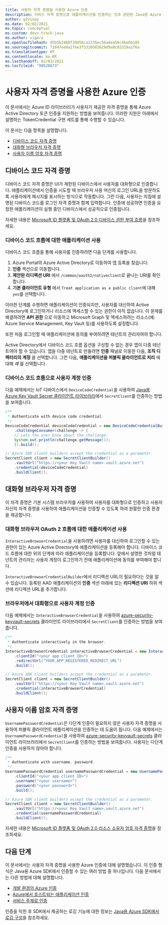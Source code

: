 ```yaml
---
title: 사용자 자격 증명을 사용한 Azure 인증
description: 서비스 자격 증명으로 애플리케이션을 인증하는 것과 관련된 Java용 Azure SDK 개념 개요
author: g2vinay
ms.date: 02/02/2021
ms.topic: conceptual
ms.custom: devx-track-java
ms.author: vigera
ms.openlocfilehash: d2b5b24b0f39d56ca2235ec56a4ea56c4be6b185
ms.sourcegitcommit: 71847ee0a1fee3f3320503629d9a8c82319a1f6a
ms.translationtype: HT
ms.contentlocale: ko-KR
ms.lasthandoff: 02/03/2021
ms.locfileid: "99528673"
---
```

# <a name="azure-authentication-with-user-credentials"></a>사용자 자격 증명을 사용한 Azure 인증

이 문서에서는 Azure ID 라이브러리가 사용자가 제공한 자격 증명을 통해 Azure Active Directory 토큰 인증을 지원하는 방법을 보여줍니다. 이러한 지원은 아래에서 설명하는 TokenCredential 구현 세트를 통해 수행할 수 있습니다.

이 문서는 다음 항목을 설명합니다.

* [디바이스 코드 자격 증명](#device-code-credential)
* [대화형 브라우저 자격 증명](#interactive-browser-credential)
* [사용자 이름 암호 자격 증명](#username-password-credential)

## <a name="device-code-credential"></a>디바이스 코드 자격 증명

디바이스 코드 자격 증명은 UI가 제한된 디바이스에서 사용자를 대화형으로 인증합니다. 애플리케이션에서 인증을 시도할 때 브라우저 사용 머신의 로그인 URL을 방문하도록 사용자에게 메시지를 표시하는 방식으로 작동합니다. 그런 다음, 사용자는 지침에 설명된 디바이스 코드를 로그인 자격 증명과 함께 입력합니다. 인증에 성공하면 인증을 요청한 애플리케이션이 실행 중인 디바이스에서 성공적으로 인증됩니다.

자세한 내용은 [Microsoft ID 플랫폼 및 OAuth 2.0 디바이스 권한 부여 흐름](/azure/active-directory/develop/v2-oauth2-device-code)을 참조하세요.

### <a name="enable-applications-for-device-code-flow"></a>디바이스 코드 흐름에 대한 애플리케이션 사용

디바이스 코드 흐름을 통해 사용자를 인증하려면 다음 단계를 사용합니다.

1. Azure Portal의 Azure Active Directory로 이동하여 앱 등록을 찾습니다.
2. **인증** 섹션으로 이동합니다.
3. **제안된 리디렉션 URI** 에서 `/common/oauth2/nativeclient`로 끝나는 URI를 확인합니다.
4. **기본 클라이언트 유형** 에서 `Treat application as a public client`에 대해 `yes`를 선택합니다.

이러한 단계를 수행하면 애플리케이션이 인증되지만, 사용자를 대신하여 Active Directory에 로그인하거나 리소스에 액세스할 수 있는 권한이 아직 없습니다. 이 문제를 해결하려면 **API 권한** 으로 이동하고 Microsoft Graph 및 액세스하려는 리소스(예: Azure Service Management, Key Vault 등)를 사용하도록 설정합니다.

또한 처음 로그인할 때 애플리케이션에 동의를 부여하려면 테넌트의 관리자여야 합니다.

Active Directory에서 디바이스 코드 흐름 옵션을 구성할 수 없는 경우 앱이 다중 테넌트여야 할 수 있습니다. 앱을 다중 테넌트로 만들려면 **인증** 패널로 이동한 다음, **조직 디렉터리의 계정** 을 선택합니다. 그런 다음, **애플리케이션을 퍼블릭 클라이언트로 처리** 에 대해 *예* 를 선택합니다.

### <a name="authenticate-a-user-account-with-device-code-flow"></a>디바이스 코드 흐름으로 사용자 계정 인증

다음 예제에서는 IoT 디바이스에서 `DeviceCodeCredential`을 사용하여 [Java용 Azure Key Vault Secret 클라이언트 라이브러리][secrets_client_library]에서 `SecretClient`를 인증하는 방법을 보여줍니다.

```java
/**
 * Authenticate with device code credential.
 */
DeviceCodeCredential deviceCodeCredential = new DeviceCodeCredentialBuilder()
    .challengeConsumer(challenge -> {
    // Lets the user know about the challenge.
    System.out.println(challenge.getMessage());
    }).build();

// Azure SDK client builders accept the credential as a parameter.
SecretClient client = new SecretClientBuilder()
    .vaultUrl("https://<your Key Vault name>.vault.azure.net")
    .credential(deviceCodeCredential)
    .buildClient();
```

## <a name="interactive-browser-credential"></a>대화형 브라우저 자격 증명

이 자격 증명은 기본 시스템 브라우저를 사용하여 사용자를 대화형으로 인증하고 사용자 자신의 자격 증명을 사용하여 애플리케이션을 인증할 수 있도록 하여 원활한 인증 환경을 제공합니다.

### <a name="enable-applications-for-interactive-browser-oauth-2-flow"></a>대화형 브라우저 OAuth 2 흐름에 대한 애플리케이션 사용

`InteractiveBrowserCredential`을 사용하려면 사용자를 대신하여 로그인할 수 있는 권한이 있는 Azure Active Directory에 애플리케이션을 등록해야 합니다. 디바이스 코드 흐름에 대한 위의 단계에 따라 애플리케이션을 등록합니다. 앞에서 설명한 것처럼 테넌트의 관리자는 사용자 계정이 로그인하기 전에 애플리케이션에 동의를 부여해야 합니다.

`InteractiveBrowserCredentialBuilder`에서 리디렉션 URL이 필요하다는 것을 알 수 있습니다. 등록된 AAD 애플리케이션의 **인증** 섹션 아래에 있는 **리디렉션 URI** 하위 섹션에 리디렉션 URL을 추가합니다.

### <a name="authenticate-a-user-account-interactively-in-the-browser"></a>브라우저에서 대화형으로 사용자 계정 인증

다음 예제에서는 `InteractiveBrowserCredential`을 사용하여 [azure-security-keyvault-secrets][secrets_client_library] 클라이언트 라이브러리에서 `SecretClient`를 인증하는 방법을 보여줍니다.

```java
/**
 * Authenticate interactively in the browser.
 */
InteractiveBrowserCredential interactiveBrowserCredential = new InteractiveBrowserCredentialBuilder()
    .clientId("<your app client ID>")
    .redirectUrl("YOUR_APP_REGISTERED_REDIRECT_URL")
    .build();

// Azure SDK client builders accept the credential as a parameter.
SecretClient client = new SecretClientBuilder()
    .vaultUrl("https://<your Key Vault name>.vault.azure.net")
    .credential(interactiveBrowserCredential)
    .buildClient();
```

## <a name="username-password-credential"></a>사용자 이름 암호 자격 증명

`UsernamePasswordCredential`은 다단계 인증이 필요하지 않은 사용자 자격 증명을 사용하여 퍼블릭 클라이언트 애플리케이션을 인증하는 데 도움이 됩니다. 다음 예제에서는 `UsernamePasswordCredential`을 사용하여 [azure-security-keyvault-secrets][secrets_client_library] 클라이언트 라이브러리에서 `SecretClient`를 인증하는 방법을 보여줍니다. 사용자는 다단계 인증을 사용하지 않아야 합니다.

```java
/**
 * Authenticate with username, password.
 */
UsernamePasswordCredential usernamePasswordCredential = new UsernamePasswordCredentialBuilder()
    .clientId("<your app client ID>")
    .username("<your username>")
    .password("<your password>")
    .build();

// Azure SDK client builders accept the credential as a parameter.
SecretClient client = new SecretClientBuilder()
    .vaultUrl("https://<your Key Vault name>.vault.azure.net")
    .credential(usernamePasswordCredential)
    .buildClient();
```

자세한 내용은 [Microsoft ID 플랫폼 및 OAuth 2.0 리소스 소유자 암호 자격 증명](/azure/active-directory/develop/v2-oauth-ropc)을 참조하세요.

## <a name="next-steps"></a>다음 단계

이 문서에서는 사용자 자격 증명을 사용한 Azure 인증에 대해 설명했습니다. 이 인증 형식은 Java용 Azure SDK에서 인증할 수 있는 여러 방법 중 하나입니다. 다음 문서에서는 다른 방법에 대해 설명합니다.

* [개발 환경의 Azure 인증](identity-dev-env-auth.md)
* [Azure에서 호스트되는 애플리케이션 인증](identity-azure-hosted-auth.md)
* [서비스 주체로 인증](identity-service-principal-auth.md)

인증을 익힌 후 SDK에서 제공하는 로깅 기능에 대한 정보는 [Java용 Azure SDK에서 로깅 구성](logging-overview.md)을 참조하세요.

<!-- LINKS -->
[secrets_client_library]: https://github.com/Azure/azure-sdk-for-java/tree/master/sdk/keyvault/azure-security-keyvault-secrets
